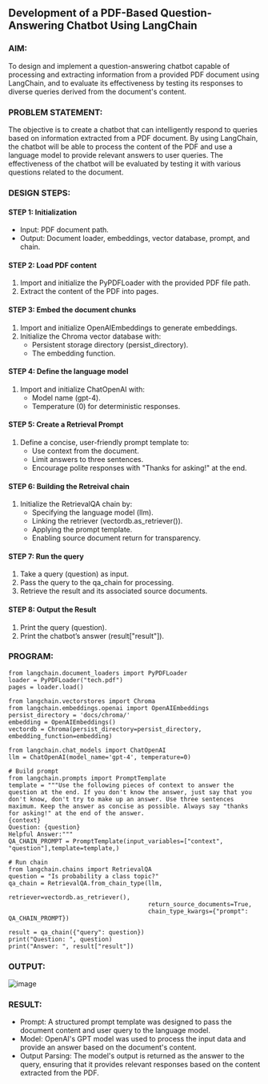 ## Development of a PDF-Based Question-Answering Chatbot Using LangChain

### AIM:
To design and implement a question-answering chatbot capable of processing and extracting information from a provided PDF document using LangChain, and to evaluate its effectiveness by testing its responses to diverse queries derived from the document's content.

### PROBLEM STATEMENT:
The objective is to create a chatbot that can intelligently respond to queries based on information extracted from a PDF document. By using LangChain, the chatbot will be able to process the content of the PDF and use a language model to provide relevant answers to user queries. The effectiveness of the chatbot will be evaluated by testing it with various questions related to the document.

### DESIGN STEPS:

#### STEP 1: Initialization
* Input: PDF document path.
* Output: Document loader, embeddings, vector database, prompt, and chain.

#### STEP 2: Load PDF content
1. Import and initialize the PyPDFLoader with the provided PDF file path.
2. Extract the content of the PDF into pages.
   

#### STEP 3: Embed the document chunks
1. Import and initialize OpenAIEmbeddings to generate embeddings.
2. Initialize the Chroma vector database with:
     * Persistent storage directory (persist_directory).
     * The embedding function.
   
#### STEP 4: Define the language model
1. Import and initialize ChatOpenAI with:
     * Model name (gpt-4).
     * Temperature (0) for deterministic responses.

#### STEP 5: Create a Retrieval Prompt
1. Define a concise, user-friendly prompt template to:
     * Use context from the document.
     * Limit answers to three sentences.
     * Encourage polite responses with "Thanks for asking!" at the end.

#### STEP 6: Building the Retreival chain
1. Initialize the RetrievalQA chain by:
     * Specifying the language model (llm).
     * Linking the retriever (vectordb.as_retriever()).
     * Applying the prompt template.
     * Enabling source document return for transparency.

#### STEP 7: Run the query
1. Take a query (question) as input.
2. Pass the query to the qa_chain for processing.
3. Retrieve the result and its associated source documents.

#### STEP 8: Output the Result
1. Print the query (question).
2. Print the chatbot’s answer (result["result"]).

### PROGRAM:
```  
from langchain.document_loaders import PyPDFLoader
loader = PyPDFLoader("tech.pdf")
pages = loader.load()

from langchain.vectorstores import Chroma
from langchain.embeddings.openai import OpenAIEmbeddings
persist_directory = 'docs/chroma/'
embedding = OpenAIEmbeddings()
vectordb = Chroma(persist_directory=persist_directory, embedding_function=embedding)

from langchain.chat_models import ChatOpenAI
llm = ChatOpenAI(model_name='gpt-4', temperature=0)

# Build prompt
from langchain.prompts import PromptTemplate
template = """Use the following pieces of context to answer the question at the end. If you don't know the answer, just say that you don't know, don't try to make up an answer. Use three sentences maximum. Keep the answer as concise as possible. Always say "thanks for asking!" at the end of the answer. 
{context}
Question: {question}
Helpful Answer:"""
QA_CHAIN_PROMPT = PromptTemplate(input_variables=["context", "question"],template=template,)

# Run chain
from langchain.chains import RetrievalQA
question = "Is probability a class topic?"
qa_chain = RetrievalQA.from_chain_type(llm,
                                       retriever=vectordb.as_retriever(),
                                       return_source_documents=True,
                                       chain_type_kwargs={"prompt": QA_CHAIN_PROMPT})

result = qa_chain({"query": question})
print("Question: ", question)
print("Answer: ", result["result"])
```

### OUTPUT:
![image](https://github.com/user-attachments/assets/12a8541f-ddf0-4700-8044-f50c573d441c)



### RESULT:
* Prompt: A structured prompt template was designed to pass the document content and user query to the language model.
* Model: OpenAI's GPT model was used to process the input data and provide an answer based on the document's content.
* Output Parsing: The model's output is returned as the answer to the query, ensuring that it provides relevant responses based on the content extracted from the PDF.
